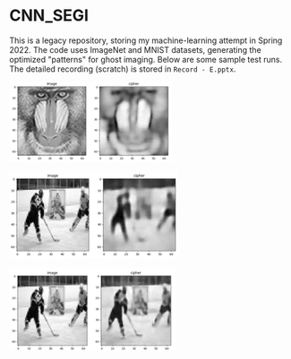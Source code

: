 # CNN_SEGI

This is a legacy repository, storing my machine-learning attempt in Spring 2022. The code uses ImageNet and MNIST datasets, generating the optimized "patterns" for ghost imaging. Below are some sample test runs. The detailed recording (scratch) is stored in `Record - E.pptx`. 

![image-20231205004643358](fig/image-20231205004643358.png)

![image-20231205004702195](fig/image-20231205004702195.png)

![image-20231205004747638](fig/image-20231205004747638.png)
